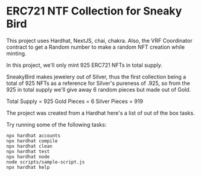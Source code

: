 # ERC721 NTF Collection for Sneaky Bird

This project uses Hardhat, NextJS, chai, chakra. Also, the VRF Coordinator contract to get a Random number to make a random NFT creation while minting. 

In this project, we'll only mint 925 ERC721 NFTs in total supply.

SneakyBird makes jewelery out of Silver, thus the first collection being a total of 925 NFTs as a reference for Silver's pureness of .925, so from the 925 in total supply we'll give away 6 random pieces but made out of Gold.

Total Supply = 925
Gold Pieces = 6
Silver Pieces = 919


 

The project was created from a Hardhat here's a list of out of the box tasks.

Try running some of the following tasks:

```shell
npx hardhat accounts
npx hardhat compile
npx hardhat clean
npx hardhat test
npx hardhat node
node scripts/sample-script.js
npx hardhat help
```

